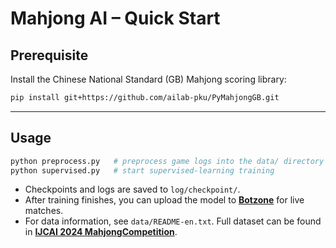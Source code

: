 # Mahjong AI – Quick Start

## Prerequisite
Install the Chinese National Standard (GB) Mahjong scoring library:

```bash
pip install git+https://github.com/ailab-pku/PyMahjongGB.git
```

---

## Usage

```bash
python preprocess.py   # preprocess game logs into the data/ directory
python supervised.py   # start supervised‑learning training
```

* Checkpoints and logs are saved to `log/checkpoint/`.
* After training finishes, you can upload the model to [**Botzone**](http://botzone.org.cn) for live matches.
* For data information, see `data/README-en.txt`. Full dataset can be found in [**IJCAI 2024 MahjongCompetition**](https://botzone.org.cn/static/gamecontest2024a.html).


